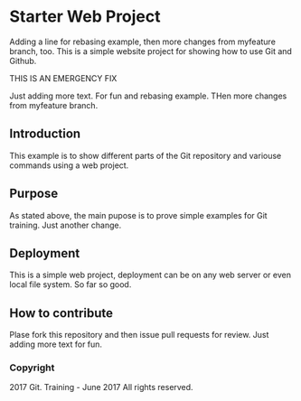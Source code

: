 # Starter Web Project
Adding a line for rebasing example, then more changes from myfeature branch, too.
This is a simple website project for showing how to use Git and Github.

THIS IS AN EMERGENCY FIX

Just adding more text.  For fun and rebasing example.  THen more changes from myfeature branch.

## Introduction

This example is to show different parts of the Git repository and variouse commands using a web project.

## Purpose

As stated above, the main pupose is to prove simple examples for Git training.  Just another change. 

## Deployment 

This is a simple web project, deployment can be on any web server or even local file system.  So far so good.



## How to contribute

Plase fork this repository and then issue pull requests for review.  Just adding more text for fun. 

### Copyright

2017 Git. Training - June 2017  All rights reserved.